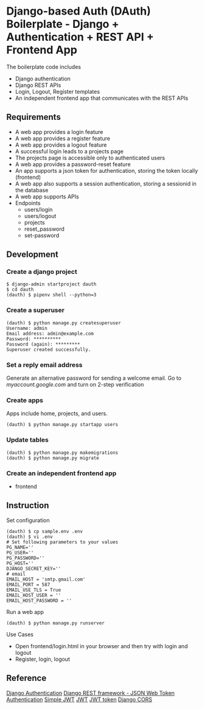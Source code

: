 # Django-based Auth (DAuth) Boilerplate - Django + Authentication + REST API + Frontend App
The boilerplate code includes
- Django authentication
- Django REST APIs
- Login, Logout, Register templates
- An independent frontend app that communicates with the REST APIs

## Requirements
- A web app provides a login feature
- A web app provides a register feature
- A web app provides a logout feature
- A successful login leads to a projects page
- The projects page is accessible only to authenticated users
- A web app provides a password-reset feature 
- An app supports a json token for authentication, storing the token locally (frontend)
- A web app also supports a session authentication, storing a sessionid in the database
- A web app supports APIs
- Endpoints
    - users/login
    - users/logout
    - projects
    - reset_password
    - set-password

## Development
### Create a django project
```shell
$ django-admin startproject dauth
$ cd dauth
(dauth) $ pipenv shell --python=3
```

### Create a superuser
```shell
(dauth) $ python manage.py createsuperuser
Username: admin
Email address: admin@example.com
Password: **********
Password (again): *********
Superuser created successfully.
```

### Set a reply email address
Generate an alternative password for sending a welcome email. Go to _myaccount.google.com_ and turn on 2-step verification

### Create apps
Apps include home, projects, and users.
```shell
(dauth) $ python manage.py startapp users
```

### Update tables
```shell
(dauth) $ python manage.py makemigrations
(dauth) $ python manage.py migrate
```

### Create an independent frontend app
- frontend

## Instruction
Set configuration
```shell
(dauth) $ cp sample.env .env
(dauth) $ vi .env
# Set following parameters to your values
PG_NAME=''
PG_USER=''
PG_PASSWORD=''
PG_HOST=''
DJANGO_SECRET_KEY=''
# email
EMAIL_HOST = 'smtp.gmail.com'
EMAIL_PORT = 587
EMAIL_USE_TLS = True
EMAIL_HOST_USER = ''
EMAIL_HOST_PASSWORD = ''
```

Run a web app
```shell
(dauth) $ python manage.py runserver
```

Use Cases
- Open frontend/login.html in your browser and then try with login and logout
- Register, login, logout

## Reference
[Django Authentication](https://docs.djangoproject.com/en/3.2/topics/auth/default/)
[Django REST framework - JSON Web Token Authentication](https://www.django-rest-framework.org/api-guide/authentication/#json-web-token-authentication)
[Simple JWT](https://django-rest-framework-simplejwt.readthedocs.io/en/latest/)
[JWT](https://jwt.io)
[JWT token](https://django-rest-framework-simplejwt.readthedocs.io/en/latest/settings.html)
[Django CORS](https://pypi.org/project/django-cors-headers/)